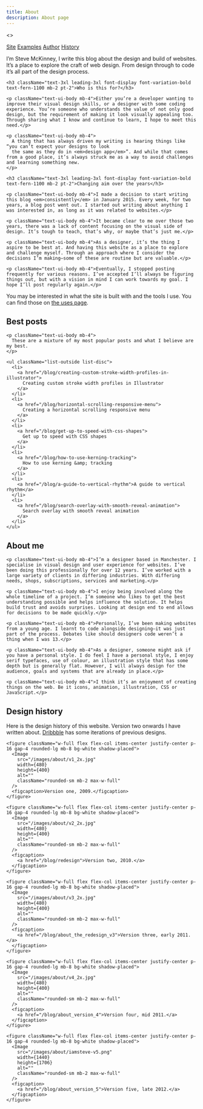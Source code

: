 ```yaml
---
title: About
description: About page
---
```

<>
  <nav className="flex flex-row gap-4">
    <a href="#site" className="font-ui lowercase">Site</a>
    <a href="#examples" className="font-ui lowercase">Examples</a>
    <a href="#author" className="font-ui lowercase">Author</a>
    <a href="#history" className="font-ui lowercase">History</a>
  </nav>

  <article id="site" className="max-w-prose">
    <p className="text-ui-body mb-4">
      I’m Steve McKinney, I write this blog about the design and build of websites. It’s a place to explore the craft of web design. From design through to code it’s all part of the design process.
    </p>

    <h3 className="text-3xl leading-3xl font-display font-variation-bold text-fern-1100 mb-2 pt-2">Who is this for?</h3>

    <p className="text-ui-body mb-4">Either you’re a developer wanting to improve their visual design skills, or a designer with some coding experience. You’re someone who understands the value of not only good design, but the requirement of making it look visually appealing too. Through sharing what I know and continue to learn, I hope to meet this need.</p>

    <p className="text-ui-body mb-4">
      A thing that has always driven my writing is hearing things like “you can’t expect your designs to look
      the same as they do in <em>design app</em>”. And while that comes from a good place, it’s always struck me as a way to avoid challenges and learning something new.
    </p>

    <h3 className="text-3xl leading-3xl font-display font-variation-bold text-fern-1100 mb-2 pt-2">Changing aim over the years</h3>

    <p className="text-ui-body mb-4">I made a decision to start writing this blog <em>consistently</em> in January 2015. Every week, for two years, a blog post went out. I started out writing about anything I was interested in, as long as it was related to websites.</p>

    <p className="text-ui-body mb-4">It became clear to me over those two years, there was a lack of content focusing on the visual side of design. It’s tough to teach, that’s why, or maybe that’s just me.</p>

    <p className="text-ui-body mb-4">As a designer, it’s the thing I aspire to be best at. And having this website as a place to explore and challenge myself. Through an approach where I consider the decisions I’m making—some of these are routine but are valuable.</p>

    <p className="text-ui-body mb-4">Eventually, I stopped posting frequently for various reasons. I’ve accepted I’ll always be figuring things out, but with a vision in mind I can work towards my goal. I hope I’ll post regularly again.</p>
  </article>

  <aside className="max-w-prose">
    <p className="text-ui-body">You may be interested in what the site is built with and the tools I use. You can find those on <a href="/uses" className="link">the uses page</a>.</p>
  </aside>

  <article id="examples" className="max-w-prose">
    <h2 className="text-4xl leading-4xl font-display font-variation-bold text-fern-1100 mb-2 pt-6">Best posts</h2>

    <p className="text-ui-body mb-4">
      These are a mixture of my most popular posts and what I believe are my best.
    </p>

    <ul className="list-outside list-disc">
      <li>
        <a href="/blog/creating-custom-stroke-width-profiles-in-illustrator">
          Creating custom stroke width profiles in Illustrator
        </a>
      </li>
      <li>
        <a href="/blog/horizontal-scrolling-responsive-menu">
          Creating a horizontal scrolling responsive menu
        </a>
      </li>
      <li>
        <a href="/blog/get-up-to-speed-with-css-shapes">
          Get up to speed with CSS shapes
        </a>
      </li>
      <li>
        <a href="/blog/how-to-use-kerning-tracking">
          How to use kerning &amp; tracking
        </a>
      </li>
      <li>
        <a href="/blog/a-guide-to-vertical-rhythm">A guide to vertical rhythm</a>
      </li>
      <li>
        <a href="/blog/search-overlay-with-smooth-reveal-animation">
          Search overlay with smooth reveal animation
        </a>
      </li>
    </ul>
  </article>

  <article id="author" className="max-w-prose">
    <h2 className="text-4xl leading-4xl font-display font-variation-bold text-fern-1100 mb-2 pt-6">About me</h2>

    <p className="text-ui-body mb-4">I’m a designer based in Manchester. I specialise in visual design and user experience for websites. I’ve been doing this professionally for over 12 years. I’ve worked with a large variety of clients in differing industries. With differing needs, shops, subscriptions, services and marketing.</p>

    <p className="text-ui-body mb-4">I enjoy being involved along the whole timeline of a project. I’m someone who likes to get the best understanding possible and helps influence the solution. It helps build trust and avoids surprises. Looking at design end to end allows for decisions to be made quickly.</p>

    <p className="text-ui-body mb-4">Personally, I’ve been making websites from a young age. I learnt to code alongside designing—it was just part of the process. Debates like should designers code weren’t a thing when I was 13.</p>

    <p className="text-ui-body mb-4">As a designer, someone might ask if you have a personal style. I do feel I have a personal style, I enjoy serif typefaces, use of colour, an illustration style that has some depth but is generally flat. However, I will always design for the audience, goals and systems that are already in place.</p>

    <p className="text-ui-body mb-4">I think it’s an enjoyment of creating things on the web. Be it icons, animation, illustration, CSS or JavaScript.</p>
  </article>

  <article id="history">
    <h2 className="text-4xl leading-4xl font-display font-variation-bold text-fern-1100 mb-2 pt-6">Design history</h2>
    <p className="text-ui-body mb-4 max-w-prose">Here is the design history of this website. Version two onwards I have written about. <a href="http://dribbble.com/stevemckinney/projects/10419-My-site" title="Previous versions of my site taking shape on Dribbble">Dribbble</a> has some iterations of previous designs.</p>

    <figure className="w-full flex flex-col items-center justify-center p-16 gap-4 rounded-lg mb-8 bg-white shadow-placed">
      <Image
        src="/images/about/v1_2x.jpg"
        width={480}
        height={400}
        alt=""
        className="rounded-sm mb-2 max-w-full"
      />
      <figcaption>Version one, 2009.</figcaption>
    </figure>

    <figure className="w-full flex flex-col items-center justify-center p-16 gap-4 rounded-lg mb-8 bg-white shadow-placed">
      <Image
        src="/images/about/v2_2x.jpg"
        width={480}
        height={400}
        alt=""
        className="rounded-sm mb-2 max-w-full"
      />
      <figcaption>
        <a href="/blog/redesign">Version two, 2010.</a>
      </figcaption>
    </figure>

    <figure className="w-full flex flex-col items-center justify-center p-16 gap-4 rounded-lg mb-8 bg-white shadow-placed">
      <Image
        src="/images/about/v3_2x.jpg"
        width={480}
        height={400}
        alt=""
        className="rounded-sm mb-2 max-w-full"
      />
      <figcaption>
        <a href="/blog/about_the_redesign_v3">Version three, early 2011.</a>
      </figcaption>
    </figure>

    <figure className="w-full flex flex-col items-center justify-center p-16 gap-4 rounded-lg mb-8 bg-white shadow-placed">
      <Image
        src="/images/about/v4_2x.jpg"
        width={480}
        height={400}
        alt=""
        className="rounded-sm mb-2 max-w-full"
      />
      <figcaption>
        <a href="/blog/about_version_4">Version four, mid 2011.</a>
      </figcaption>
    </figure>

    <figure className="w-full flex flex-col items-center justify-center p-16 gap-4 rounded-lg mb-8 bg-white shadow-placed">
      <Image
        src="/images/about/iamsteve-v5.png"
        width={1440}
        height={1706}
        alt=""
        className="rounded-sm mb-2 max-w-full"
      />
      <figcaption>
        <a href="/blog/about_version_5">Version five, late 2012.</a>
      </figcaption>
    </figure>
  </article>
</>
